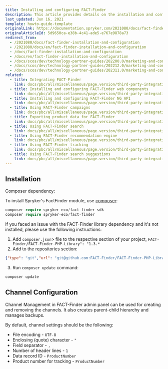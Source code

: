 ```yaml
---
title: Installing and configuring FACT-Finder
description: This article provides details on the installation and configuration of the FACT-Finder module.
last_updated: Jun 16, 2021
template: howto-guide-template
originalLink: https://documentation.spryker.com/2021080/docs/fact-finder-installation-and-configuration
originalArticleId: 5d9650ca-e38b-4c41-ade5-e767e9878a73
redirect_from:
  - /2021080/docs/fact-finder-installation-and-configuration
  - /2021080/docs/en/fact-finder-installation-and-configuration
  - /docs/fact-finder-installation-and-configuration
  - /docs/en/fact-finder-installation-and-configuration
  - /docs/scos/dev/technology-partner-guides/202200.0/marketing-and-conversion/analytics/fact-finder/installing-and-configuring-fact-finder.html
  - /docs/scos/dev/technology-partner-guides/202212.0/marketing-and-conversion/analytics/fact-finder/installing-and-configuring-fact-finder.html
  - /docs/scos/dev/technology-partner-guides/202311.0/marketing-and-conversion/analytics/fact-finder/installing-and-configuring-fact-finder.html
related:
  - title: Integrating FACT-Finder
    link: docs/pbc/all/miscellaneous/page.version/third-party-integrations/marketing-and-conversion/analytics/fact-finder/integrating-fact-finder.html
  - title: Installing and configuring FACT-Finder web components
    link: docs/pbc/all/miscellaneous/page.version/third-party-integrations/marketing-and-conversion/analytics/fact-finder/installing-and-configuring-fact-finder-web-components.html
  - title: Installing and configuring FACT-Finder NG API
    link: docs/pbc/all/miscellaneous/page.version/third-party-integrations/marketing-and-conversion/analytics/fact-finder/installing-and-configuring-the-fact-finder-ng-api.html
  - title: Using FACT-Finder campaigns
    link: docs/pbc/all/miscellaneous/page.version/third-party-integrations/marketing-and-conversion/analytics/fact-finder/using-fact-finder-campaigns.html
  - title: Exporting product data for FACT-Finder
    link: docs/pbc/all/miscellaneous/page.version/third-party-integrations/marketing-and-conversion/analytics/fact-finder/exporting-product-data-for-fact-finder.html
  - title: Using FACT-Finder search
    link: docs/pbc/all/miscellaneous/page.version/third-party-integrations/marketing-and-conversion/analytics/fact-finder/using-fact-finder-search.html
  - title: Using FACT-Finder recommendation engine
    link: docs/pbc/all/miscellaneous/page.version/third-party-integrations/marketing-and-conversion/analytics/fact-finder/using-fact-finder-recommendation-engine.html
  - title: Using FACT-Finder tracking
    link: docs/pbc/all/miscellaneous/page.version/third-party-integrations/marketing-and-conversion/analytics/fact-finder/using-fact-finder-tracking.html
  - title: Using FACT-Finder search suggestions
    link: docs/pbc/all/miscellaneous/page.version/third-party-integrations/marketing-and-conversion/analytics/fact-finder/using-fact-finder-search-suggestions.html
---
```


## Installation

Composer dependency:

To install Spryker's FactFinder module, use [composer](https://getcomposer.org/):
```php
composer require spryker-eco/fact-finder-sdk
composer require spryker-eco/fact-finder
```

If you faced an issue with the FACT-Finder library dependency and it's not installed, please use the following instructions:

1. Add `composer.json`> file to the respective section of your project, `FACT-Finder/FACT-Finder-PHP-Library": "1.3.*`
2. Add to the repositories section: 
 ```json
{"type": "git","url": "git@github.com:FACT-Finder/FACT-Finder-PHP-Library.git"}
```
3. Run `composer update` command:
```bash
composer update
```

## Channel Configuration

Channel Management in FACT-Finder admin panel can be used for creating and removing the channels. It also creates parent-child hierarchy and manages backups.

By default, channel settings should be the following:

* File encoding - `UTF-8`
* Enclosing (quote) character - `"`
* Field separator - `,`
* Number of header lines - `1`
* Data record ID - `ProductNumber`
* Product number for tracking - `ProductNumber`
